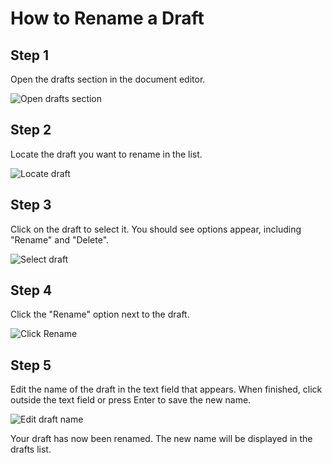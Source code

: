 

  # How to Rename a Draft

## Step 1
Open the drafts section in the document editor.

![Open drafts section](/img/rename_a_draft/step_1.png)

## Step 2
Locate the draft you want to rename in the list.

![Locate draft](/img/rename_a_draft/step_2.png)

## Step 3
Click on the draft to select it. You should see options appear, including "Rename" and "Delete".

![Select draft](/img/rename_a_draft/step_3.png)

## Step 4
Click the "Rename" option next to the draft.

![Click Rename](/img/rename_a_draft/step_4.png)

## Step 5
Edit the name of the draft in the text field that appears. When finished, click outside the text field or press Enter to save the new name.

![Edit draft name](/img/rename_a_draft/step_5.png)

Your draft has now been renamed. The new name will be displayed in the drafts list.

  